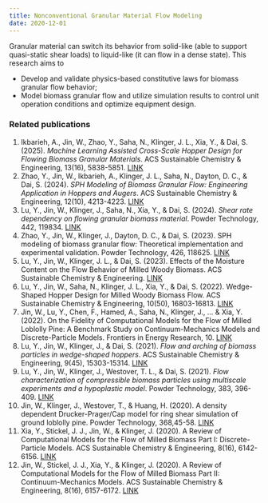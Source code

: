 ```yaml
---
title: Nonconventional Granular Material Flow Modeling
date: 2020-12-01
---
```


Granular material can switch its behavior from solid-like (able to support quasi-static shear loads) to liquid-like (it can flow in a dense state). This research aims to
- Develop and validate physics-based constitutive laws for biomass granular flow behavior;
- Model biomass granular flow and utilize simulation results to control unit operation conditions and optimize equipment design.

### Related publications
1. Ikbarieh, A., Jin, W., Zhao, Y., Saha, N., Klinger, J. L., Xia, Y., & Dai, S. (2025). *Machine Learning Assisted Cross-Scale Hopper Design for Flowing Biomass Granular Materials*. ACS Sustainable Chemistry & Engineering, 13(16), 5838-5851. [LINK](https://wjin33.github.io/GIL/publication/ikbarieh-machine-2025/)
2. Zhao, Y., Jin, W., Ikbarieh, A., Klinger, J. L., Saha, N., Dayton, D. C., & Dai, S. (2024). *SPH Modeling of Biomass Granular Flow: Engineering Application in Hoppers and Augers*. ACS Sustainable Chemistry & Engineering, 12(10), 4213-4223. [LINK]()
3. Lu, Y., Jin, W., Klinger, J., Saha, N., Xia, Y., & Dai, S. (2024). *Shear rate dependency on flowing granular biomass material*. Powder Technology, 442, 119834. [LINK]()
4. Zhao, Y., Jin, W., Klinger, J., Dayton, D. C., & Dai, S. (2023). SPH modeling of biomass granular flow: Theoretical implementation and experimental validation. Powder Technology, 426, 118625. [LINK]()
5. Lu, Y., Jin, W., Klinger, J. L., & Dai, S. (2023). Effects of the Moisture Content on the Flow Behavior of Milled Woody Biomass. ACS Sustainable Chemistry & Engineering. [LINK]()
6. Lu, Y., Jin, W., Saha, N., Klinger, J. L., Xia, Y., & Dai, S. (2022). Wedge-Shaped Hopper Design for Milled Woody Biomass Flow. ACS Sustainable Chemistry & Engineering,  10(50), 16803-16813. [LINK]()
7. Jin, W., Lu, Y., Chen, F., Hamed, A., Saha, N., Klinger, J., ... & Xia, Y. (2022). On the Fidelity of Computational Models for the Flow of Milled Loblolly Pine: A Benchmark Study on Continuum-Mechanics Models and Discrete-Particle Models. Frontiers in Energy Research, 10. [LINK]()
8. Lu, Y., Jin, W., Klinger, J., & Dai, S. (2021). *Flow and arching of biomass particles in wedge-shaped hoppers*. ACS Sustainable Chemistry & Engineering, 9(45), 15303-15314. [LINK](https://wjin33.github.io/GIL/publication/lu-flow-2021-1/)
9. Lu, Y., Jin, W., Klinger, J., Westover, T. L., & Dai, S. (2021). *Flow characterization of compressible biomass particles using multiscale experiments and a hypoplastic model*. Powder Technology, 383, 396-409. [LINK](https://wjin33.github.io/GIL/publication/lu-flow-2021/)
10. Jin, W., Klinger, J., Westover, T., & Huang, H. (2020). A density dependent Drucker-Prager/Cap model for ring shear simulation of ground loblolly pine. Powder Technology, 368,45-58. [LINK]()
11. Xia, Y., Stickel, J. J., Jin, W., & Klinger, J. (2020). A Review of Computational Models for the Flow of Milled Biomass Part I: Discrete-Particle Models. ACS Sustainable Chemistry & Engineering, 8(16), 6142-6156. [LINK]()
12. Jin, W., Stickel, J. J., Xia, Y., & Klinger, J. (2020). A Review of Computational Models for the Flow of Milled Biomass Part II: Continuum-Mechanics Models. ACS Sustainable Chemistry & Engineering, 8(16), 6157-6172. [LINK]()